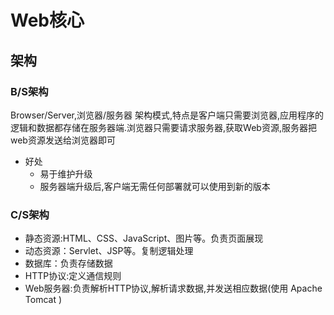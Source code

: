 # Web核心
## 架构

### B/S架构

Browser/Server,浏览器/服务器 架构模式,特点是客户端只需要浏览器,应用程序的逻辑和数据都存储在服务器端.浏览器只需要请求服务器,获取Web资源,服务器把web资源发送给浏览器即可
- 好处
  - 易于维护升级  
  - 服务器端升级后,客户端无需任何部署就可以使用到新的版本
 

### C/S架构



- 静态资源:HTML、CSS、JavaScript、图片等。负责页面展现  
- 动态资源：Servlet、JSP等。复制逻辑处理  
- 数据库：负责存储数据  
- HTTP协议:定义通信规则
- Web服务器:负责解析HTTP协议,解析请求数据,并发送相应数据(使用 Apache Tomcat )